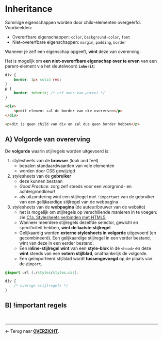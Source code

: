 # Inheritance

Sommige eigenschappen worden door child-elementen overgeërfd. Voorbeelden:
- Overerfbare eigenschappen: `color`, `background-color`, `font`  
- Niet-overerfbare eigenschappen: `margin`, `padding`, `border`

Wanneer je zelf een eigenschap opgeeft, **wint** deze van overerving.

Het is mogelijk om **een niet-overerfbare eigenschap over te erven** van een parent-element via het sleutelwoord **`inherit`**:

```css
div {
    border: 1px solid red;
}
p {
    border: inherit; /* erf over van parent */
}
```

```html
<div>
    <p>dit element zal de border van div overerven</p>
</div>

<p>dit is geen child van div en zal dus geen border hebben</p>
```

## A) Volgorde van overerving

De **volgorde** waarin stijlregels worden uitgevoerd is:
1. stylesheets van de **browser** (look and feel)
    * bepalen standaardwaarden van vele elementen
    * worden door CSS gewijzigd
2. stylesheets van de **gebruiker**
    * deze kunnen bestaan
    * *Good Practice*: zorg zelf steeds voor een voorgrond- en achtergrondkleur!
    * als uitzondering wint een stijlregel met `!important` van de gebruiker van een gelijkaardige stijlregel van de webpagina
3. stylesheets van de **webpagina** (de auteur/bouwer van de website)
    * het is mogelijk om stijlregels op verschillende manieren in te voegen: zie [C1a. Stylesheets verbinden met HTML5](./C1a.%20Stylesheets%20introductie.md)
    * Wanneer meerdere stijlregels dezelfde selector, gewicht en specificiteit hebben, **wint de laatste stijlregel**.
    * Gelijkaardig worden **externe stylesheets in volgorde** uitgevoerd (en gecombineerd). Een gelijkaardige stijlregel in een verder bestand, wint van deze in een eerder bestand.
    * Een **inline-stijlregel wint** van een **style-blok** in de `<head>` en deze **wint** steeds van een **extern stijlblad**, onafhankelijk de volgorde.
    * Een geïmporteerd stijlblad wordt **tussengevoegd** op de plaats van de `@import`.

```css
@import url (./styles/styles.css);

div {
    /* overige stijlregels */
}
```

## B) !important regels

<br>

---

&larr; Terug naar [**OVERZICHT**](./README.md#overview).